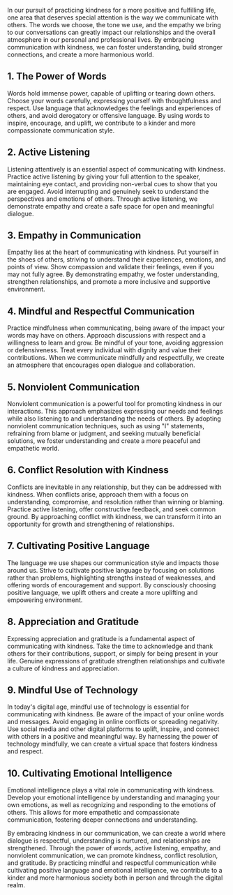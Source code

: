 
In our pursuit of practicing kindness for a more positive and fulfilling life, one area that deserves special attention is the way we communicate with others. The words we choose, the tone we use, and the empathy we bring to our conversations can greatly impact our relationships and the overall atmosphere in our personal and professional lives. By embracing communication with kindness, we can foster understanding, build stronger connections, and create a more harmonious world.

**1. The Power of Words**
-------------------------

Words hold immense power, capable of uplifting or tearing down others. Choose your words carefully, expressing yourself with thoughtfulness and respect. Use language that acknowledges the feelings and experiences of others, and avoid derogatory or offensive language. By using words to inspire, encourage, and uplift, we contribute to a kinder and more compassionate communication style.

**2. Active Listening**
-----------------------

Listening attentively is an essential aspect of communicating with kindness. Practice active listening by giving your full attention to the speaker, maintaining eye contact, and providing non-verbal cues to show that you are engaged. Avoid interrupting and genuinely seek to understand the perspectives and emotions of others. Through active listening, we demonstrate empathy and create a safe space for open and meaningful dialogue.

**3. Empathy in Communication**
-------------------------------

Empathy lies at the heart of communicating with kindness. Put yourself in the shoes of others, striving to understand their experiences, emotions, and points of view. Show compassion and validate their feelings, even if you may not fully agree. By demonstrating empathy, we foster understanding, strengthen relationships, and promote a more inclusive and supportive environment.

**4. Mindful and Respectful Communication**
-------------------------------------------

Practice mindfulness when communicating, being aware of the impact your words may have on others. Approach discussions with respect and a willingness to learn and grow. Be mindful of your tone, avoiding aggression or defensiveness. Treat every individual with dignity and value their contributions. When we communicate mindfully and respectfully, we create an atmosphere that encourages open dialogue and collaboration.

**5. Nonviolent Communication**
-------------------------------

Nonviolent communication is a powerful tool for promoting kindness in our interactions. This approach emphasizes expressing our needs and feelings while also listening to and understanding the needs of others. By adopting nonviolent communication techniques, such as using "I" statements, refraining from blame or judgment, and seeking mutually beneficial solutions, we foster understanding and create a more peaceful and empathetic world.

**6. Conflict Resolution with Kindness**
----------------------------------------

Conflicts are inevitable in any relationship, but they can be addressed with kindness. When conflicts arise, approach them with a focus on understanding, compromise, and resolution rather than winning or blaming. Practice active listening, offer constructive feedback, and seek common ground. By approaching conflict with kindness, we can transform it into an opportunity for growth and strengthening of relationships.

**7. Cultivating Positive Language**
------------------------------------

The language we use shapes our communication style and impacts those around us. Strive to cultivate positive language by focusing on solutions rather than problems, highlighting strengths instead of weaknesses, and offering words of encouragement and support. By consciously choosing positive language, we uplift others and create a more uplifting and empowering environment.

**8. Appreciation and Gratitude**
---------------------------------

Expressing appreciation and gratitude is a fundamental aspect of communicating with kindness. Take the time to acknowledge and thank others for their contributions, support, or simply for being present in your life. Genuine expressions of gratitude strengthen relationships and cultivate a culture of kindness and appreciation.

**9. Mindful Use of Technology**
--------------------------------

In today's digital age, mindful use of technology is essential for communicating with kindness. Be aware of the impact of your online words and messages. Avoid engaging in online conflicts or spreading negativity. Use social media and other digital platforms to uplift, inspire, and connect with others in a positive and meaningful way. By harnessing the power of technology mindfully, we can create a virtual space that fosters kindness and respect.

**10. Cultivating Emotional Intelligence**
------------------------------------------

Emotional intelligence plays a vital role in communicating with kindness. Develop your emotional intelligence by understanding and managing your own emotions, as well as recognizing and responding to the emotions of others. This allows for more empathetic and compassionate communication, fostering deeper connections and understanding.

By embracing kindness in our communication, we can create a world where dialogue is respectful, understanding is nurtured, and relationships are strengthened. Through the power of words, active listening, empathy, and nonviolent communication, we can promote kindness, conflict resolution, and gratitude. By practicing mindful and respectful communication while cultivating positive language and emotional intelligence, we contribute to a kinder and more harmonious society both in person and through the digital realm.
